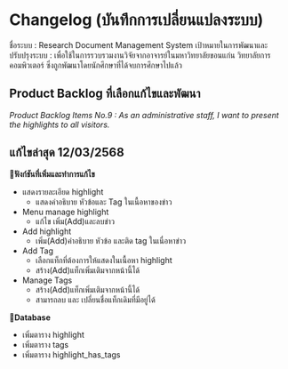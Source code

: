 # Changelog (บันทึกการเปลี่ยนแปลงระบบ) 
ชื่อระบบ : Research Document Management System
เป้าหมายในการพัฒนาและปรับปรุงระบบ : เพื่อใช้ในการรวบรวมงานวิจัยจากอาจารย์ในมหาวิทยาลัยขอนแก่น วิทยาลัยการคอมพิวเตอร์ ซึ่งถูกพัฒนาโดยนักศึกษาที่ได้จบการศึกษาไปแล้ว

## Product Backlog ที่เลือกแก้ไขและพัฒนา
*Product Backlog Items No.9 : As an administrative staff, I want to present the highlights to all visitors.*

## แก้ไขล่าสุด 12/03/2568
**📌ฟังก์ชันที่เพิ่มและทำการแก้ไข**
* แสดงรายละเอียด highlight
    - แสดงคำอธิบาย หัวข้อและ Tag ในเนื้อหาของข่าว
* Menu manage highlight
    - แก้ไข เพิ่ม(Add)และลบข่าว
* Add highlight
    - เพิ่ม(Add)คำอธิบาย หัวข้อ และติด tag ในเนื่อหาข่าว
* Add Tag
    - เลือกแท็กที่ต้องการให้แสดงในเนื้อหา highlight 
    - สร้าง(Add)แท็กเพิ่มเติมจากหน้านี้ได้
* Manage Tags
    - สร้าง(Add)แท็กเพิ่มเติมจากหน้านี้ได้
    - สามารถลบ และ เปลี่ยนชื่อแท็กเดิมที่มีอยู่ได้

**📌Database**
* เพิ่มตาราง highlight 
* เพิ่มตาราง tags
* เพิ่มตาราง highlight_has_tags

